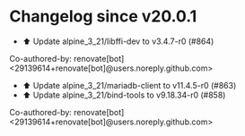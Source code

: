# Changelog since v20.0.1
- ⬆️ Update alpine_3_21/libffi-dev to v3.4.7-r0 (#864)

Co-authored-by: renovate[bot] <29139614+renovate[bot]@users.noreply.github.com> 
- ⬆️ Update alpine_3_21/mariadb-client to v11.4.5-r0 (#863) 
- ⬆️ Update alpine_3_21/bind-tools to v9.18.34-r0 (#858)

Co-authored-by: renovate[bot] <29139614+renovate[bot]@users.noreply.github.com> 
